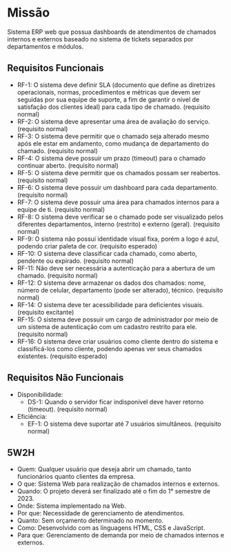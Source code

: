 ﻿

# Missão

Sistema ERP web que possua dashboards de atendimentos de chamados internos e externos baseado no sistema de tickets separados por departamentos e módulos.

## Requisitos Funcionais

-   RF-1: O sistema deve definir SLA (documento que define as diretrizes operacionais, normas, procedimentos e métricas que devem ser seguidas por sua equipe de suporte, a fim de garantir o nível de satisfação dos clientes ideal) para cada tipo de chamado. (requisito normal)
-   RF-2: O sistema deve apresentar uma área de avaliação do serviço. (requisito normal)
-   RF-3: O sistema deve permitir que o chamado seja alterado mesmo após ele estar em andamento, como mudança de departamento do chamado. (requisito normal)
-   RF-4: O sistema deve possuir um prazo (timeout) para o chamado continuar aberto. (requisito normal)
-   RF-5: O sistema deve permitir que os chamados possam ser reabertos. (requisito normal)
-   RF-6: O sistema deve possuir um dashboard para cada departamento. (requisito normal)
-   RF-7: O sistema deve possuir uma área para chamados internos para a equipe de ti. (requisito normal)
-   RF-8: O sistema deve verificar se o chamado pode ser visualizado pelos diferentes departamentos, interno (restrito) e externo (geral). (requisito normal)
-   RF-9: O sistema não possui identidade visual fixa, porém a logo é azul, podendo criar paleta de cor. (requisito esperado)
-   RF-10: O sistema deve classificar cada chamado, como aberto, pendente ou expirado. (requisito normal)
-   RF-11: Não deve ser necessária a autenticação para a abertura de um chamado. (requisito normal)
-   RF-12: O sistema deve armazenar os dados dos chamados: nome, número de celular, departamento (pode ser alterado), técnico. (requisito normal)
-   RF-14: O sistema deve ter acessibilidade para deficientes visuais. (requisito excitante)
-   RF-15: O sistema deve possuir um cargo de administrador por meio de um sistema de autenticação com um cadastro restrito para ele. (requisito normal)
-   RF-16: O sistema deve criar usuários como cliente dentro do sistema e classificá-los como cliente, podendo apenas ver seus chamados existentes. (requisito esperado)

## Requisitos Não Funcionais

-   Disponibilidade:
    -   DS-1: Quando o servidor ficar indisponível deve haver retorno (timeout). (requisito normal)
-   Eficiência:
    -   EF-1: O sistema deve suportar até 7 usuários simultâneos. (requisito normal)

## 5W2H

- Quem: Qualquer usuário que deseja abrir um chamado, tanto funcionários quanto clientes da empresa.
- O que: Sistema Web para realização de chamados internos e externos.
- Quando: O projeto deverá ser finalizado até o fim do 1° semestre de 2023.
- Onde: Sistema implementado na Web.
- Por que: Necessidade de gerenciamento de atendimentos.
- Quanto: Sem orçamento determinado no momento.
- Como: Desenvolvido com as linguagens HTML, CSS e JavaScript.
- Para que: Gerenciamento de demanda por meio de chamados internos e externos.

